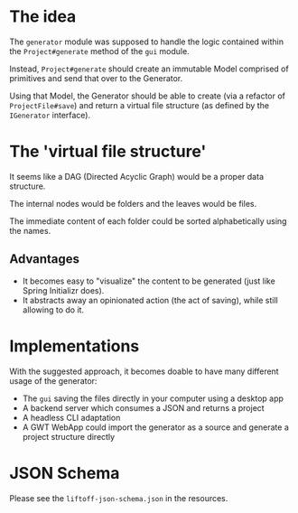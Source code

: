 # The idea
The ``generator`` module was supposed to handle the logic contained within the ``Project#generate`` method of the ``gui`` module.

Instead, ``Project#generate`` should create an immutable Model comprised of primitives and send that over to the Generator.

Using that Model, the Generator should be able to create (via a refactor of `ProjectFile#save`) and return a virtual file structure (as defined by the ``IGenerator`` interface).

# The 'virtual file structure'
It seems like a DAG (Directed Acyclic Graph) would be a proper data structure.

The internal nodes would be folders and the leaves would be files.

The immediate content of each folder could be sorted alphabetically using the names.

## Advantages
* It becomes easy to "visualize" the content to be generated (just like Spring Initializr does).
* It abstracts away an opinionated action (the act of saving), while still allowing to do it.

# Implementations
With the suggested approach, it becomes doable to have many different usage of the generator:
* The ``gui`` saving the files directly in your computer using a desktop app
* A backend server which consumes a JSON and returns a project
* A headless CLI adaptation
* A GWT WebApp could import the generator as a source and generate a project structure directly

# JSON Schema
Please see the ``liftoff-json-schema.json`` in the resources.
